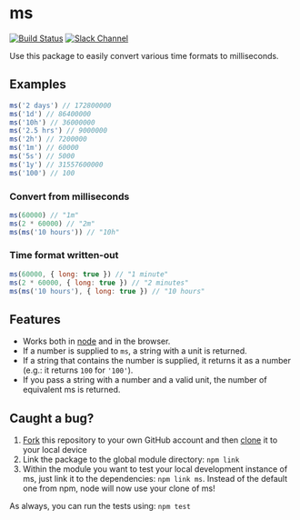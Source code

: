 # ms

[![Build Status](https://travis-ci.org/zeit/ms.svg?branch=master)](https://travis-ci.org/zeit/ms)
[![Slack Channel](http://zeit-slackin.now.sh/badge.svg)](https://zeit.chat/)

Use this package to easily convert various time formats to milliseconds.

## Examples

```js
ms('2 days') // 172800000
ms('1d') // 86400000
ms('10h') // 36000000
ms('2.5 hrs') // 9000000
ms('2h') // 7200000
ms('1m') // 60000
ms('5s') // 5000
ms('1y') // 31557600000
ms('100') // 100
```

### Convert from milliseconds

```js
ms(60000) // "1m"
ms(2 * 60000) // "2m"
ms(ms('10 hours')) // "10h"
```

### Time format written-out

```js
ms(60000, { long: true }) // "1 minute"
ms(2 * 60000, { long: true }) // "2 minutes"
ms(ms('10 hours'), { long: true }) // "10 hours"
```

## Features

- Works both in [node](https://nodejs.org) and in the browser.
- If a number is supplied to `ms`, a string with a unit is returned.
- If a string that contains the number is supplied, it returns it as a number (e.g.: it returns `100` for `'100'`).
- If you pass a string with a number and a valid unit, the number of equivalent ms is returned.

## Caught a bug?

1. [Fork](https://help.github.com/articles/fork-a-repo/) this repository to your own GitHub account and then [clone](https://help.github.com/articles/cloning-a-repository/) it to your local device
2. Link the package to the global module directory: `npm link`
3. Within the module you want to test your local development instance of ms, just link it to the dependencies: `npm link ms`. Instead of the default one from npm, node will now use your clone of ms!

As always, you can run the tests using: `npm test`
